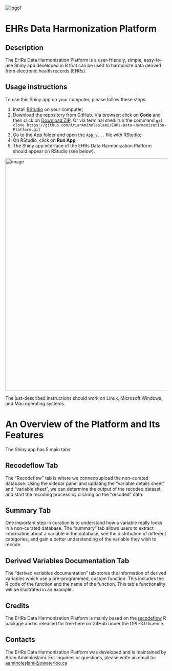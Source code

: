 
![logo1](https://github.com/ArianAminoleslami/EHRs-Data-Harmonization-Platform/assets/137816738/afc4e81d-1bc7-4812-80e7-d2ff8b98da73)

# EHRs Data Harmonization Platform
## Description
The EHRs Data Harmonization Platform is a user-friendly, simple, easy-to-use Shiny app developed in R that can be used to harmonize data derived from electronic health records (EHRs).  

## Usage instructions
To use this Shiny app on your computer, please follow these steps:
1. Install [RStudio](https://www.rstudio.com/categories/rstudio-ide/) on your computer;
2. Download the repository from GitHub. Via browser: click on **Code** and then click on [Download ZIP](https://github.com/ArianAminoleslami/EHRs-Data-Harmonization-Platform/archive/refs/heads/main.zip). Or via terminal shell: run the command `git clone https://github.com/ArianAminoleslami/EHRs-Data-Harmonization-Platform.git`  
3. Go to the [App](https://github.com/ArianAminoleslami/EHRs-Data-Harmonization-Platform/tree/main/App) folder and open the `App_v...` file with RStudio;
4. On RStudio, click on **Run App**;
5. The Shiny app interface of the EHRs Data Harmonization Platform
should appear on RStudio (see below).

<img width="724" alt="image" src="https://github.com/ArianAminoleslami/EHRs-Data-Harmonization-Platform/assets/137816738/650a9276-bcc1-4946-b979-fec235f9c50d">


The just-described instructions should work on Linux, Microsoft Windows, and Mac operating systems.


# An Overview of the Platform and Its Features
The Shiny app has 5 main tabs:

## Recodeflow Tab
The “Recodeflow” tab is where we connect/upload the non-curated database. Using the sidebar panel and updating the “variable details sheet” and “variable sheet”, we can determine the output of the recoded dataset and start the recoding process by clicking on the “recoded” data.

## Summary Tab
One important step in curation is to understand how a variable really looks in a non-curated database. The “summary” tab allows users to extract information about a variable in the database, see the distribution of different categories, and gain a better understanding of the variable they wish to recode.

## Derived Variables Documentation Tab
The “derived variables documentation” tab stores the information of derived variables which use a pre-programmed, custom function. This includes the R code of the function and the name of the function. This tab's functionality will be illustrated in an example.

## Credits
The EHRs Data Harmonization Platform is mainly based on the [recodeflow](https://big-life-lab.github.io/recodeflow/) R package and is released for free here on GitHub under the GPL-3.0 license.

## Contacts
The EHRs Data Harmonization Platform was developed and is maintained by Arian Aminoleslami. For inquiries or questions, please write an email to: aaminoleslami@uwaterloo.ca
